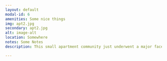 ```yaml
---
layout: default
modal-id: 6
amenities: Some nice things
img: apt2.jpg
secondary: apt2.jpg
alt: image-alt
location: Somewhere
notes: Some Notes
description: This small apartment community just underwent a major face lift and is waiting for your inspection. Contemporary designer colors and finishes make these apartment homes very popular and once you move in all of your friends will want to live here, too. Check out Broadway West today! We’re across the street from Citizens Bank in Robbinsdale, conveniently located on the bus line, shopping, lakes, parks, and more.

---
```

